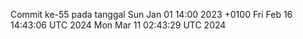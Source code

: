 Commit ke-55 pada tanggal Sun Jan 01 14:00 2023 +0100
Fri Feb 16 14:43:06 UTC 2024
Mon Mar 11 02:43:29 UTC 2024
